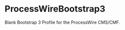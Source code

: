 ProcessWireBootstrap3
=====================

Blank Bootstrap 3 Profile for the ProcessWire CMS/CMF.
